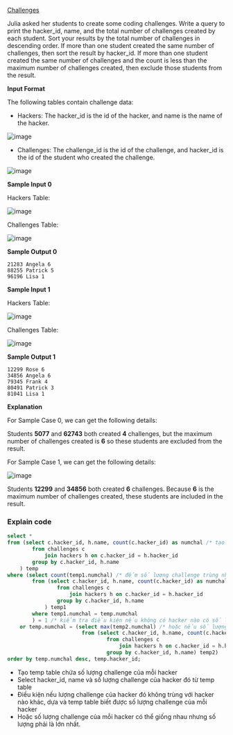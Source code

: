 [Challenges](https://www.hackerrank.com/challenges/challenges/problem)

Julia asked her students to create some coding challenges. Write a query to print the hacker_id, name, and the total number of challenges created by each student. Sort your results by the total number of challenges in descending order. If more than one student created the same number of challenges, then sort the result by hacker_id. If more than one student created the same number of challenges and the count is less than the maximum number of challenges created, then exclude those students from the result.

**Input Format**

The following tables contain challenge data:

* Hackers: The hacker_id is the id of the hacker, and name is the name of the hacker. 

![image](https://s3.amazonaws.com/hr-challenge-images/19506/1458521004-cb4c077dd3-ScreenShot2016-03-21at6.06.54AM.png)

* Challenges: The challenge_id is the id of the challenge, and hacker_id is the id of the student who created the challenge. 

![image](https://s3.amazonaws.com/hr-challenge-images/19506/1458521079-549341d9ec-ScreenShot2016-03-21at6.07.03AM.png)

**Sample Input 0**

Hackers Table:  

![image](https://s3.amazonaws.com/hr-challenge-images/19506/1458521384-34c6866dae-ScreenShot2016-03-21at6.07.15AM.png)

Challenges Table: 

![image](https://s3.amazonaws.com/hr-challenge-images/19506/1458521410-befa8e1cd9-ScreenShot2016-03-21at6.07.25AM.png)

**Sample Output 0**
```
21283 Angela 6
88255 Patrick 5
96196 Lisa 1
```
**Sample Input 1**

Hackers Table:  

![image](https://s3.amazonaws.com/hr-challenge-images/19506/1458521469-87036deea3-ScreenShot2016-03-21at6.07.48AM.png)

Challenges Table: 

![image](https://s3.amazonaws.com/hr-challenge-images/19506/1458521490-358215cf0b-ScreenShot2016-03-21at6.07.58AM.png)

**Sample Output 1**
```
12299 Rose 6
34856 Angela 6
79345 Frank 4
80491 Patrick 3
81041 Lisa 1
```
**Explanation**

For Sample Case 0, we can get the following details:

Students **5077** and **62743** both created **4** challenges, but the maximum number of challenges created is **6** so these students are excluded from the result.

For Sample Case 1, we can get the following details:

![image](https://s3.amazonaws.com/hr-challenge-images/19506/1458521836-24039e7523-ScreenShot2016-03-21at6.08.08AM.png)

Students **12299** and **34856** both created **6** challenges. Because **6** is the maximum number of challenges created, these students are included in the result.

### Explain code
```SQL
select *
from (select c.hacker_id, h.name, count(c.hacker_id) as numchal /* tạo temp table chứa hacker_id, name, số lượng challenge dựa trên hacker_id và name */
        from challenges c
            join hackers h on c.hacker_id = h.hacker_id
        group by c.hacker_id, h.name
    ) temp
where (select count(temp1.numchal) /* đếm số lượng challenge trùng nhau giữa các hacker */
        from (select c.hacker_id, h.name, count(c.hacker_id) as numchal 
                from challenges c
                    join hackers h on c.hacker_id = h.hacker_id
                group by c.hacker_id, h.name
            ) temp1
        where temp1.numchal = temp.numchal 
        ) = 1 /* kiểm tra điều kiện nếu không có hacker nào có số lượng challenge bằng hacker này */
    or temp.numchal = (select max(temp2.numchal) /* hoặc nếu số lượng challenge của hacker đó bằng maximun */
                        from (select c.hacker_id, h.name, count(c.hacker_id) as numchal
                                from challenges c
                                    join hackers h on c.hacker_id = h.hacker_id
                                group by c.hacker_id, h.name) temp2) 
order by temp.numchal desc, temp.hacker_id;
```
- Tạo temp table chứa số lượng challenge của mỗi hacker
- Select hacker_id, name và số lượng challenge của hacker đó từ temp table 
- Điều kiện nếu lượng challenge của hacker đó không trùng với hacker nào khác, dựa và temp table biết được số lượng challenge của mỗi hacker
- Hoặc số lượng challenge của mỗi hacker có thể giống nhau nhưng số lượng phải là lớn nhất.

